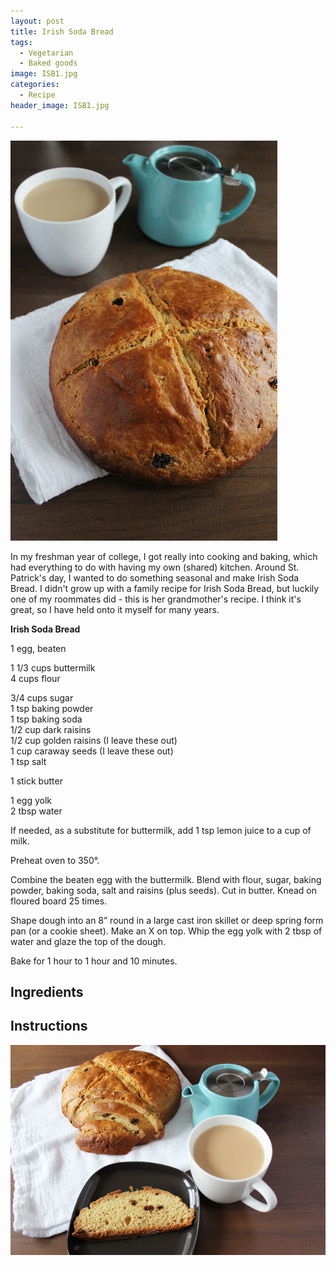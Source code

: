 ```yaml
---
layout: post
title: Irish Soda Bread
tags:
  - Vegetarian
  - Baked goods
image: ISB1.jpg
categories:
  - Recipe
header_image: ISB1.jpg

---
```


![Image of Irish Soda Bread.](/upload/ISB1.jpg)

In my freshman year of college, I got really into cooking and baking, which had everything to do with having my own (shared) kitchen. Around St. Patrick's day, I wanted to do something seasonal and make Irish Soda Bread. I didn't grow up with a family recipe for Irish Soda Bread, but luckily one of my roommates did - this is her grandmother's recipe. I think it's great, so I have held onto it myself for many years.  
  

**Irish Soda Bread**

1 egg, beaten

1 1/3 cups buttermilk  
4 cups flour

3/4 cups sugar  
1 tsp baking powder  
1 tsp baking soda  
1/2 cup dark raisins  
1/2 cup golden raisins (I leave these out)  
1 cup caraway seeds (I leave these out)  
1 tsp salt

1 stick butter

1 egg yolk  
2 tbsp water  
  
If needed, as a substitute for buttermilk, add 1 tsp lemon juice to a cup of milk.  
  
Preheat oven to 350°.  
  
Combine the beaten egg with the buttermilk. Blend with flour, sugar, baking powder, baking soda, salt and raisins (plus seeds). Cut in butter. Knead on floured board 25 times.  
  
Shape dough into an 8” round in a large cast iron skillet or deep spring form pan (or a cookie sheet). Make an X on top. Whip the egg yolk with 2 tbsp of water and glaze the top of the dough.  
  
Bake for 1 hour to 1 hour and 10 minutes.

## Ingredients



## Instructions







![Image of Irish Soda Bread.](/upload/ISB2.jpg)